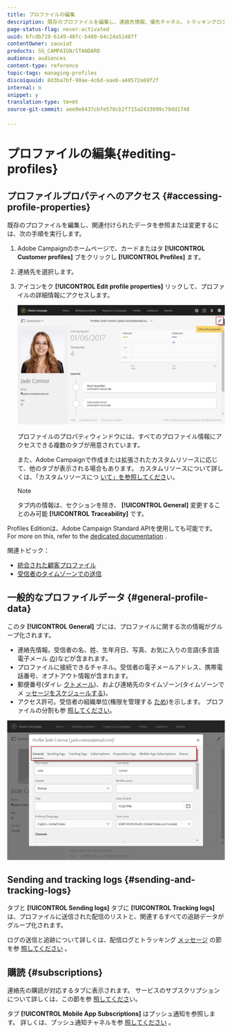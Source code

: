 ```yaml
---
title: プロファイルの編集
description: 既存のプロファイルを編集し、連絡先情報、優先チャネル、トラッキングログ、購読などにアクセスする方法を説明します。
page-status-flag: never-activated
uuid: 6fcdb719-6149-48fc-b400-64c24a51487f
contentOwner: sauviat
products: SG_CAMPAIGN/STANDARD
audience: audiences
content-type: reference
topic-tags: managing-profiles
discoiquuid: 8d3ba7bf-90ae-4c6d-aaeb-a48572a69f2f
internal: n
snippet: y
translation-type: tm+mt
source-git-commit: aee0e0437cbfe578cb2f715a2433099c79dd1748

---
```



# プロファイルの編集{#editing-profiles}

## プロファイルプロパティへのアクセス {#accessing-profile-properties}

既存のプロファイルを編集し、関連付けられたデータを参照または変更するには、次の手順を実行します。

1. Adobe Campaignのホームページで、カードまたはタ **[!UICONTROL Customer profiles]** ブをクリックし **[!UICONTROL Profiles]** ます。
1. 連絡先を選択します。
1. アイコンをク **[!UICONTROL Edit profile properties]** リックして、プロファイルの詳細情報にアクセスします。

   ![](assets/profile_creation2.png)

   プロファイルのプロパティウィンドウには、すべてのプロファイル情報にアクセスできる複数のタブが用意されています。

   また、Adobe Campaignで作成または拡張されたカスタムリソースに応じて、他のタブが表示される場合もあります。 カスタムリソースについて詳しくは、「カスタムリソースにつ [いて」を参照してくださ](../../developing/using/data-model-concepts.md)い。

   >[!NOTE]
   >
   >タブ内の情報は、セクションを除き、 **[!UICONTROL General]** 変更することのみ可能 **[!UICONTROL Traceability]** です。

Profiles Editionは、Adobe Campaign Standard APIを使用しても可能です。 For more on this, refer to the [dedicated documentation](../../api/using/updating-profiles.md) .

関連トピック：

* [統合された顧客プロファイル](../../audiences/using/integrated-customer-profile.md)
* [受信者のタイムゾーンでの送信](../../sending/using/sending-messages-at-the-recipient-s-time-zone.md)

## 一般的なプロファイルデータ {#general-profile-data}

このタ **[!UICONTROL General]** ブには、プロファイルに関する次の情報がグループ化されます。

* 連絡先情報。受信者の名、姓、生年月日、写真、お気に入りの言語(多言語電子メール [の](../../channels/using/creating-a-multilingual-email.md))などが含まれます。
* プロファイルに接続できるチャネル。受信者の電子メールアドレス、携帯電話番号、オプトアウト情報が含まれます。
* 郵便番号(ダイレ [クトメール](../../channels/using/about-direct-mail.md))、および連絡先のタイムゾーン(タイムゾーンでメ [ッセージをスケジュールする](../../sending/using/sending-messages-at-the-recipient-s-time-zone.md))。
* アクセス許可。受信者の組織単位(権限を管理する [ため](../../administration/using/about-access-management.md))を示します。 プロファイルの分割も参 [照してください](../../administration/using/organizational-units.md#partitioning-profiles)。

![](assets/profile_creation4.png)

## Sending and tracking logs {#sending-and-tracking-logs}

タブと **[!UICONTROL Sending logs]** タブに **[!UICONTROL Tracking logs]** は、プロファイルに送信された配信のリストと、関連するすべての追跡データがグループ化されます。

ログの送信と追跡について詳しくは、配信ログとトラッキング [メッセージ](../../sending/using/monitoring-a-delivery.md#delivery-logs) の節を参 [照してください](../../sending/using/tracking-messages.md) 。

## 購読 {#subscriptions}

連絡先の購読が対応するタブに表示されます。 サービスのサブスクリプションについて詳しくは、この節を参 [照してくださ](../../audiences/using/about-subscriptions.md)い。

タブ **[!UICONTROL Mobile App Subscriptions]** はプッシュ通知を参照します。 詳しくは、プッシュ通知チャネルを参 [照してください](../../channels/using/about-push-notifications.md) 。
